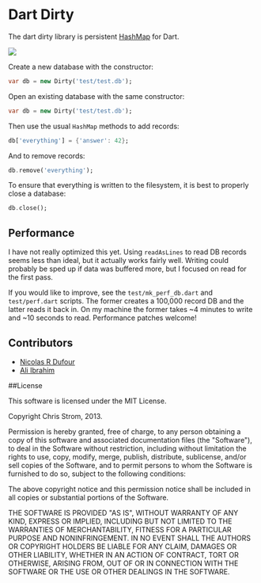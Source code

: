 # Dart Dirty

The dart dirty library is persistent [HashMap](http://api.dartlang.org/docs/bleeding_edge/dart_core/HashMap.html) for Dart.

[![](https://drone.io/eee-c/DartDirty/status.png)](https://drone.io/eee-c/DartDirty/latest)


Create a new database with the constructor:

```dart
var db = new Dirty('test/test.db');
```

Open an existing database with the same constructor:

```dart
var db = new Dirty('test/test.db');
```

Then use the usual `HashMap` methods to add records:

```dart
db['everything'] = {'answer': 42};
```

And to remove records:

```dart
db.remove('everything');
```

To ensure that everything is written to the filesystem, it is best to properly close a database:

```dart
db.close();
```

## Performance

I have not really optimized this yet. Using `readAsLines` to read DB records seems less than ideal, but it actually works fairly well. Writing could probably be sped up if data was buffered more, but I focused on read for the first pass.

If you would like to improve, see the `test/mk_perf_db.dart` and `test/perf.dart` scripts. The former creates a 100,000 record DB and the latter reads it back in. On my machine the former takes ~4 minutes to write and ~10 seconds to read. Performance patches welcome!

## Contributors

 * [Nicolas R Dufour](https://github.com/nrdufour)
 * [Ali Ibrahim](https://github.com/alimi)


##License

This software is licensed under the MIT License.

Copyright Chris Strom, 2013.

Permission is hereby granted, free of charge, to any person obtaining a copy of this software and associated documentation files (the "Software"), to deal in the Software without restriction, including without limitation the rights to use, copy, modify, merge, publish, distribute, sublicense, and/or sell copies of the Software, and to permit persons to whom the Software is furnished to do so, subject to the following conditions:

The above copyright notice and this permission notice shall be included in all copies or substantial portions of the Software.

THE SOFTWARE IS PROVIDED "AS IS", WITHOUT WARRANTY OF ANY KIND, EXPRESS OR IMPLIED, INCLUDING BUT NOT LIMITED TO THE WARRANTIES OF MERCHANTABILITY, FITNESS FOR A PARTICULAR PURPOSE AND NONINFRINGEMENT. IN NO EVENT SHALL THE AUTHORS OR COPYRIGHT HOLDERS BE LIABLE FOR ANY CLAIM, DAMAGES OR OTHER LIABILITY, WHETHER IN AN ACTION OF CONTRACT, TORT OR OTHERWISE, ARISING FROM, OUT OF OR IN CONNECTION WITH THE SOFTWARE OR THE USE OR OTHER DEALINGS IN THE SOFTWARE.
